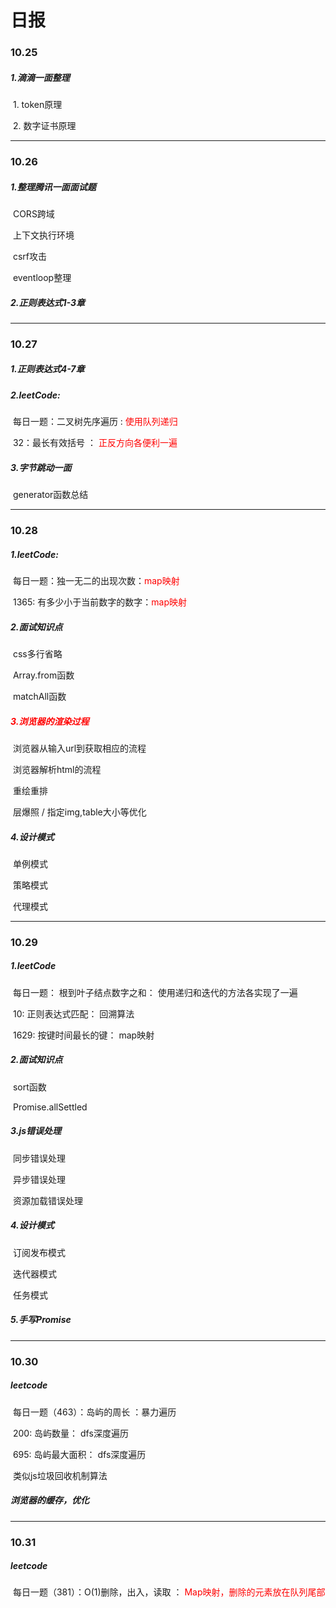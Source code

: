 # 日报

### 10.25

##### 1.滴滴一面整理

​	1. token原理

​	2. 数字证书原理

---



### 10.26

##### 1.整理腾讯一面面试题

​	CORS跨域

​	上下文执行环境

​	csrf攻击

​	eventloop整理	

##### 2.正则表达式1-3章

---

### 10.27

##### 1.正则表达式4-7章

##### 2.leetCode:

​	每日一题：二叉树先序遍历 : <font color='red'>使用队列递归</font>

​	32：最长有效括号 ： <font color='red'>正反方向各便利一遍</font>

##### 3.字节跳动一面

​	generator函数总结

---

### 10.28

##### 1.leetCode:

​	每日一题：独一无二的出现次数：<font color='red'>map映射</font>

​	1365: 有多少小于当前数字的数字：<font color='red'>map映射</font>

##### 2.面试知识点

​	css多行省略

​	Array.from函数

​	matchAll函数

##### <font color='red'>3.浏览器的渲染过程</font>

​	浏览器从输入url到获取相应的流程

​	浏览器解析html的流程

​	重绘重排

​	层爆照 / 指定img,table大小等优化

##### 4.设计模式

​	单例模式

​	策略模式

​	代理模式

---

### 10.29

##### 1.leetCode

​	每日一题： 根到叶子结点数字之和： 使用递归和迭代的方法各实现了一遍

​	10: 正则表达式匹配： 回溯算法

​	1629: 按键时间最长的键： map映射

##### 2.面试知识点

​	sort函数

​	Promise.allSettled

##### 3.js错误处理

​	同步错误处理

​	异步错误处理

​	资源加载错误处理

##### 4.设计模式

​	订阅发布模式

​	迭代器模式

​	任务模式

##### 5.手写Promise

---

### 10.30

##### leetcode

​	每日一题（463）：岛屿的周长 ：暴力遍历

​	200: 岛屿数量： dfs深度遍历

​	695: 岛屿最大面积： dfs深度遍历

​	类似js垃圾回收机制算法

##### 浏览器的缓存，优化

---

### 10.31

##### leetcode

​	每日一题（381）：O(1)删除，出入，读取 ： <font color='red'>Map映射，删除的元素放在队列尾部</font>

